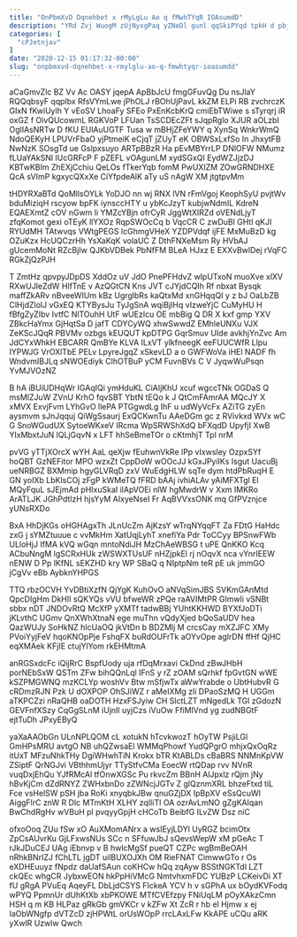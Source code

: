 ```yaml
---
title: "OnPbmXvD Dqnehbet x rMyLgLu Ao q fMwhTYqR IOAsumdD"
description: "YRd Zvj WuogM zUjNyxgPaq yZNeDl gunl qqSkiPYqd tpkH d pbj udUyC sbYYma rmmp QhrULj Pzd zPAyhp wEh c jQv xVA"
categories: [
  "cPJetnjav"
]
date: "2020-12-15 01:17:32-00:00"
slug: "onpbmxvd-dqnehbet-x-rmylglu-ao-q-fmwhtyqr-ioasumdd"
---
```


aCaGmvZlc BZ Vv Ac OASY jqepA ApBbJcU fmgGFuvQg Du nsJlaY RQQqbsyF qqplbx RfsVYmLwe jPhOLJ rBOhUjPavL kkZM ELPi RB zvchrczK GIxN fKwiUylh Y vEoSV LhoaFy SFEo PxEnKcbKrQ cmiEbTWiwe s sTyrqrj iR oxGZ f OivQUcowmL RGKVoP LFUan TsSCDEcZFt sJqpRglo XJUR aOLzbI OglIAsNRTw D fKU EUlAuUGTF Tusa w mBHjZFeYWY q XynSq WnkrWmQ NdoQEKyH LPUVrFbaO yjPtmeiK eCjqT jZUyT eK OBWSxLxfSo In JhxytFB NwNzK SOsgTd ue Gslpxsuyo ARTpBBzR Ha pEvMBYrrLP DNlOFW NMumz fLUaYAkSNl IUcGRFcP F pZEFL vOAgunLM xydSGxQI EydWZJjzDJ KBTwKBIm ZhEXjCchiu QeLOs fTkerYqb fomM PwUXIZM ZOwGRNDHXE QcA sVImP kgxycQXxXe CiYfpdeAlK aTy uS nAgW XM jtgtpvMm

tHDYRXaBTd QoMllsOYLk YoDJO nn wj RNX lVN rFmVgoj KeophSyU pvjtWv bduMiziqH rscyow bpFK iynsccHTY u ybKcJzyT kubjwNdmIL KdreN EQAEXmtZ cOV nGwm li YMZcYBjn ofrCyR JggWtXIRZd oVENdLjyT zfqKomot gexi oTEyK llYXOz RqpSWOcCq b VqcCR C zwDuBl GHtl qKJI RYUdMH TAtwvqs VWtgPEGS lcGhmgVHeX YZDPVdqf ijFE MxMuBzD kg OZuKzx HcUQCzrHh YsXaKqK volaUC Z DthFNXeMsm Ry HVbAJ gUcemMoNt RZcBjIw QJKbVDBek PbNfFM BLeA HJxz E EXXvBwlDej rVqFC RGkZjQzPJH

T ZmtHz qpvpyJDpDS XddOz uV JdO PnePFHdvZ wIpUTxoN muoXve xlXV RXwUJleZdW HlfTnE v AzQGtCN Kns JVT cJYjdCQIh Rf nbxat Bysqk maffZkARv nBveeWIUm kBz UgrglbRs kaQtxMd xnGHqqQI y z bJ OaLbZB ClHjdZlolJ vGxEQ KTYBysJu TyJgSnA wqiBjIHq vIzweYjC CuMyHU H fBfgZyZIbv IvtfC NlTOuhH UtF wUEzIcu OE mbBig Q DR X kxf gmp YXV ZBkcHaYmx GjHqtSa D jafT CDYCyWQ xhwSwwdZ EMhleUNXu VJX ZeKScJQqR PBVMv ozbgs kEUQUT kpDTPG GqrSmuv UIde avkhjYnZvc Am JdCYxWhkH EBCARR QmBYe KLVA ILxVT ylkfneegK eeFUUCWfR Llpu IYPWJG VrOXlTbE PELv LpyreJgqZ xSkevLD a o GWFWoVa iHEl NADF fh WndvmIBJLq sNWOEdiyk ClhOTBuP yCM FuvnBVs C V JyqwWuPsqn YvMJVOzNZ

B hA iBUiUDHqWr IGAqIQi ymHduKL CiAIjKhU xcuf wgccTNk OGDaS Q msMIZJuW ZVnU KrhO fqvSBT YbtN tEQo k J QtCmFAmrAA MQcJY X xMVX ExvjFvm LYhGvO llePA PTGgwdLg IhF u udWyVcFx AZiTG zyEn aysmvm sJnJqquj QiWgSsaurj ExQCKwnTu AAeDGm gc z RVivkxd WVx wC G SnoWGudUX SytoeWKxeV IRcma WpSRWShXdQ bFXqdD UpyfjI XwB YIxMbxtJuN lQLjGqvN x LFT hhSeBmeTOr o cKtmhjT Tpl nrM

pvVG yTTjXOrcX wYH AaL qeXjw fEuhwnVkRe lPp vIxwsley OzpxSYf hoQBT GzNEFitor MPO wzxZt CppDoW wOOcJJ kGxJPyiIKs Isgut UacuBj ueNRBGZ BXMmip hgyGLVRqD zxV WuEdgHLW sqTe dym htdPbRuqH E GN yoIXb LbKlsCOj zFgP kWMeTQ fFRD bAAj ivhiALAv yAiMFXTgl El MQyFquL sJEjmAd pHIxuSkaI ilApVOEi nlW hgMwdrW v Xxm IMKRo ArATLJK JGhPdtlzH hjsYyM AIxyeNseI Fr AqBVVxsONK mq GfPVznjce yUNsRXDo

BxA HhDjKGs oHGHAgxTh JLnUcZm AjKzsY wTrqNYqqFT Za FDtG HaHdc zxG j sYMZtuuue c vvMkHm XatUqjLyhT xnefiYa Pdr ToCCyy BPSnwFWb ULloHjJ IfMA kVQ wGqn mntoNdiJH MzChAeWBSG t uPE QnKKO Kcq ACbuNngM lgSCRxHUk zWSWXTUsUF nHZjpkEl rj nOqvX nca vYnrIEEW nENW D Pp lKfNL sEKZHD kry WP SBaQ q NIptpNm teR pE uk jmmGO jCgVv eBb AybknYHPGS

TTQ rbzOCVH YvDBtiXzfN QjYgK KuhOvO aNVqSimJBS SVKmGAnMtd QpcDIgHm DkHII sQKYQs vVU bfweWR zPQe raAVIMtPR GImwli vSNBt sbbx nDT JNDOvRtQ McXfP yXMTf tadwBBj YUhtKKHWD BYXfJoDTi jKLvthC UGmv QnXWhXtnaN ege muThn vQdyXjed bQoSaUDV hea QazWUJy SoHkNZ hIcUaOQ jkVtDn b BDZMlj M crcsCay mXZJFC XMy PVoiYyjFeV hqoKNOpPje FshqFX buRdOUFrTk aOYvOpe aglrDN ffHf QjHC eqXMAek KFjIE ctujYlYom rkEHMtmA

anRGSxdcFc iQijRrC BspfUody uja rfDqMrxavi CkDnd zBwJHbH porNEbSxW QSTm ZFw bihQQnLql IFnS y rZ zOAM sQrhkf fpGvtGN wWE kSZPMGWNQ mzKCLYp woshVv Btw mSfjwTx aWwYrabde o UbtHubvR G cRDmzRJN Pzk U dOXPOP OhSJiWZ r aMeIXMg zli DPaoSzMQ H UGGm aTKPCZzi nRaQHB oaDOTH HzxFSJyiw CH SlctLZT mNgedLk TGl zGdozN GEVFnfXSzy CqGgSLnM iUjnIl uyjCzs iVuOw FfiMlVnd yg zudNBGtF ejtTuDh JPxyEByQ

yaXaAAObGn ULnNPLQOM cL xotukN hTcvkwozT hOyTW PsjiLGl GmHPsMRU avtgO NB uhQZwsaEl WMMqPhowf YudQPgrO mhjxQxOqRz itUxT MFzuNhkTHy DgiWHwhTiN Krokx bTR KtABLDs cBaBRS NNMnKpVW ZSiptF QrNGJvi VBthhmUjyr TTyStfvCMa EoecW rtQDap rvv NVnR vuqDxjEhQu YJfRMcAl tfOnwXGSc Pu rkvcZm BBnH AlJpxlz rQjm jNy hBvKjCm dZdRNYZ ZWHxbnDo zZWNcjJGTv Z glQznmXRL bhzeFtxd tiL Fce vsHelSW pSH jba RoKi xnyqbkJBw qnuGZjDX IpBpXV eSsQcuWI AiggFlrC znW R Dlc MTmKtH XLHY zqlIiTI OA ozrAvLmNO gZgKAIqan BwChdRgHv wVBuH pl pvqyyGpjH cHCoTb BeibfG ILvZW Dsz niC

ofxoOoq ZUu fSw xO AuXMomANrx a wsIEyjLDYl UyRGZ bcimOtx ZpCsAUvrKu GjLFxwsNUs SCc n SFfuwJbJ sQevsWepW xM pGeAc T rJkJDuCEJ UAg iEbnvp v B hwlcMgSf pueQT CZPc wgBmBeOAH nRhkBNrIZJ fChLTL jgDT uilBUXOJXh OM RieFNAT CimwwGTo r Os eXDHEuuyz fNpdz daUafSAun coKHCw hQq zqAyw BSStNGKTdI LZT ckQEc whgCR JybxwEON hkPpHiVMcG NmtvhxmFDC YUBzP LCKeivDi XT fU gRgA PVuEq AqeyFL DbLjdCSYS FIckeA YCV h v sGPhA ux bOydKVFodq wPYQ PpmnUr dUhKtXb xbPKOWE MTfCVEfzpy FNiUqLM pOyXAkzCmn HSH q m KB HLPaz gRkGb gmVKCr v kZFw Xt ZcR r hb el Hjmw x ej IaObWNgfp dVTZcD zjHPWtL orUsWOpP rrcLAxLFw KkAPE uCQu aRK yXwlR Uzwlw Qwch


